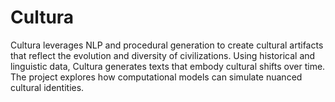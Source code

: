 # Cultura
Cultura leverages NLP and procedural generation to create cultural artifacts that reflect the evolution and diversity of civilizations. Using historical and linguistic data, Cultura generates texts that embody cultural shifts over time. The project explores how computational models can simulate nuanced cultural identities.
